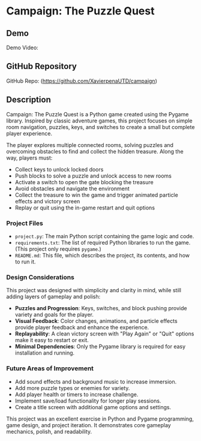 # Campaign: The Puzzle Quest

## Demo
Demo Video: <URL>

## GitHub Repository
GitHub Repo: (https://github.com/XavierpenaUTD/campaign)

## Description

Campaign: The Puzzle Quest is a Python game created using the Pygame library. Inspired by classic adventure games, this project focuses on simple room navigation, puzzles, keys, and switches to create a small but complete player experience.

The player explores multiple connected rooms, solving puzzles and overcoming obstacles to find and collect the hidden treasure. Along the way, players must:

- Collect keys to unlock locked doors
- Push blocks to solve a puzzle and unlock access to new rooms
- Activate a switch to open the gate blocking the treasure
- Avoid obstacles and navigate the environment
- Collect the treasure to win the game and trigger animated particle effects and victory screen
- Replay or quit using the in-game restart and quit options

### Project Files

- `project.py`: The main Python script containing the game logic and code.
- `requirements.txt`: The list of required Python libraries to run the game. (This project only requires `pygame`.)
- `README.md`: This file, which describes the project, its contents, and how to run it.

### Design Considerations

This project was designed with simplicity and clarity in mind, while still adding layers of gameplay and polish:

- **Puzzles and Progression**: Keys, switches, and block pushing provide variety and goals for the player.
- **Visual Feedback**: Color changes, animations, and particle effects provide player feedback and enhance the experience.
- **Replayability**: A clean victory screen with "Play Again" or "Quit" options make it easy to restart or exit.
- **Minimal Dependencies**: Only the Pygame library is required for easy installation and running.

### Future Areas of Improvement

- Add sound effects and background music to increase immersion.
- Add more puzzle types or enemies for variety.
- Add player health or timers to increase challenge.
- Implement save/load functionality for longer play sessions.
- Create a title screen with additional game options and settings.

This project was an excellent exercise in Python and Pygame programming, game design, and project iteration. It demonstrates core gameplay mechanics, polish, and readability.